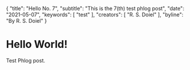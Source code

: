 {
	"title": "Hello No. 7",
	"subtitle": "This is the 7(th) test phlog post",
	"date": "2021-05-07",
	"keywords": [ "test" ],
	"creators": [ "R. S. Doiel" ],
	"byline": "By R. S. Doiel"
}


# Hello World!

Test Phlog post.
